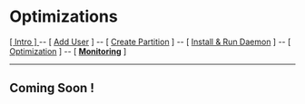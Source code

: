 # Optimizations
[ [ Intro ] ](README.md) -- [ [Add User](user.md) ] -- [ [Create Partition](harddrive.md) ] -- [ [Install & Run Daemon](daemon.md) ] -- [ [Optimization](optimization.md) ] -- [ [**Monitoring**](monitor.md) ]

-----
## Coming Soon !